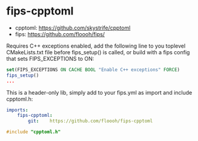 # fips-cpptoml

- cpptoml: https://github.com/skystrife/cpptoml
- fips: https://github.com/floooh/fips/

Requires C++ exceptions enabled, add the following line
to you toplevel CMakeLists.txt file before fips_setup()
is called, or build with a fips config that sets FIPS\_EXCEPTIONS to ON:

```cmake
set(FIPS_EXCEPTIONS ON CACHE BOOL "Enable C++ exceptions" FORCE)
fips_setup()
...
```

This is a header-only lib, simply add to your fips.yml as import
and include cpptoml.h:

```yaml
imports:
    fips-cpptoml:
        git:    https://github.com/floooh/fips-cpptoml
```

```cpp
#include "cpptoml.h"
```

